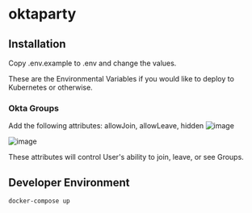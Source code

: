 # oktaparty

## Installation
Copy .env.example to .env and change the values.

These are the Environmental Variables if you would like to deploy to Kubernetes or otherwise.

### Okta Groups
Add the following attributes: allowJoin, allowLeave, hidden
![image](https://user-images.githubusercontent.com/474463/152597822-3fee7db9-d1ab-43ef-b531-a385035e849f.png)

![image](https://user-images.githubusercontent.com/474463/152621124-c926f9a9-28c6-450d-a8e3-869573309ed6.png)


These attributes will control User's ability to join, leave, or see Groups.

## Developer Environment
```docker-compose up```
